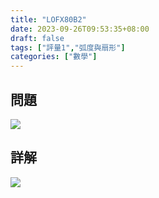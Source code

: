 ```yaml
---
title: "LOFX80B2"
date: 2023-09-26T09:53:35+08:00
draft: false
tags: ["評量1","弧度與扇形"]
categories: ["數學"]
---
```

<!--more-->

## 問題
<img src="/posts/solution/LOFX80B2-q.png">

## 詳解
<img src="/posts/solution/LOFX80B2-sol.png">

